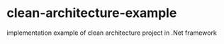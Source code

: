 # clean-architecture-example
implementation example of clean architecture project in .Net framework

